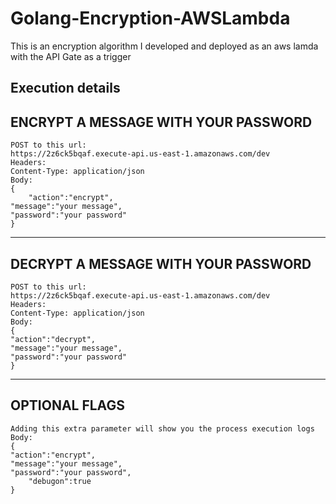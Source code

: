 # Golang-Encryption-AWSLambda
This is an encryption algorithm I developed and deployed as an aws lamda with the API Gate as a trigger

Execution details
-------------------------------------
ENCRYPT A MESSAGE WITH YOUR PASSWORD
-------------------------------------
    POST to this url:
    https://2z6ck5bqaf.execute-api.us-east-1.amazonaws.com/dev
    Headers:
    Content-Type: application/json
    Body:
    {
    	"action":"encrypt",
	"message":"your message",
	"password":"your password"
    }

-------------------------------------
DECRYPT A MESSAGE WITH YOUR PASSWORD
-------------------------------------
    POST to this url:
    https://2z6ck5bqaf.execute-api.us-east-1.amazonaws.com/dev
    Headers:
    Content-Type: application/json
    Body:
    {
	"action":"decrypt",
	"message":"your message",
	"password":"your password"
    }

------------------------------------
OPTIONAL FLAGS
------------------------------------
    Adding this extra parameter will show you the process execution logs
    Body:
    {
	"action":"encrypt",
	"message":"your message",
	"password":"your password",
        "debugon":true
    }



